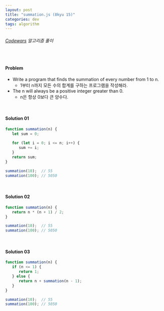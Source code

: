```yaml
---
layout: post
title: "summation.js (8kyu 15)"
categories: dev
tags: algorithm
---
```


###### [Codewars](https://www.codewars.com) 알고리즘 풀이

<br>

#### Problem

- Write a program that finds the summation of every number from 1 to n.
  - 1부터 n까지 모든 수의 합계를 구하는 프로그램을 작성해라.
- The n will always be a positive integer greater than 0.
  - n은 항상 0보다 큰 양수다.

<br>

#### Solution 01

```js
function summation(n) {
   let sum = 0;
   
   for (let i = 0; i <= n; i++) {
      sum += i;
   }
   return sum;
}

summation(10);	// 55
summation(100);	// 5050
```

<br>

#### Solution 02

```js
function summation(n) {
   return n * (n + 1) / 2;
}

summation(10);	// 55
summation(100);	// 5050
```

<br>

#### Solution 03

```js
function summation(n) {
   if (n <= 1) {
      return 1;
   } else {
      return n + summation(n - 1);
   }
}

summation(10);	// 55
summation(100);	// 5050
```

<br>